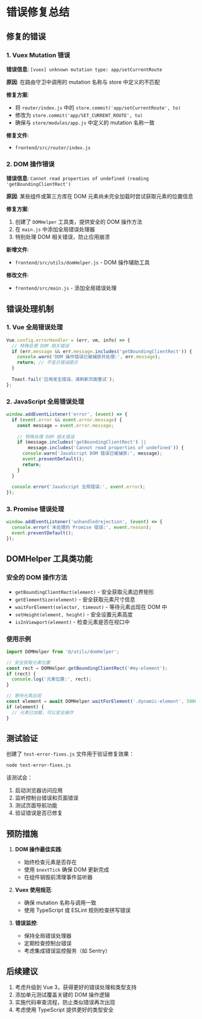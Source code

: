 # 错误修复总结

## 修复的错误

### 1. Vuex Mutation 错误
**错误信息**: `[vuex] unknown mutation type: app/setCurrentRoute`

**原因**: 在路由守卫中调用的 mutation 名称与 store 中定义的不匹配

**修复方案**:
- 将 `router/index.js` 中的 `store.commit('app/setCurrentRoute', to)` 
- 修改为 `store.commit('app/SET_CURRENT_ROUTE', to)`
- 确保与 `store/modules/app.js` 中定义的 mutation 名称一致

**修复文件**:
- `frontend/src/router/index.js`

### 2. DOM 操作错误
**错误信息**: `Cannot read properties of undefined (reading 'getBoundingClientRect')`

**原因**: 某些组件或第三方库在 DOM 元素尚未完全加载时尝试获取元素的位置信息

**修复方案**:
1. 创建了 `DOMHelper` 工具类，提供安全的 DOM 操作方法
2. 在 `main.js` 中添加全局错误处理器
3. 特别处理 DOM 相关错误，防止应用崩溃

**新增文件**:
- `frontend/src/utils/domHelper.js` - DOM 操作辅助工具

**修改文件**:
- `frontend/src/main.js` - 添加全局错误处理

## 错误处理机制

### 1. Vue 全局错误处理
```javascript
Vue.config.errorHandler = (err, vm, info) => {
  // 特殊处理 DOM 相关错误
  if (err.message && err.message.includes('getBoundingClientRect')) {
    console.warn('DOM 操作错误已被捕获并处理:', err.message);
    return; // 不显示错误提示
  }
  
  Toast.fail('应用发生错误，请刷新页面重试');
};
```

### 2. JavaScript 全局错误处理
```javascript
window.addEventListener('error', (event) => {
  if (event.error && event.error.message) {
    const message = event.error.message;
    
    // 特殊处理 DOM 相关错误
    if (message.includes('getBoundingClientRect') || 
        message.includes('Cannot read properties of undefined')) {
      console.warn('JavaScript DOM 错误已被捕获:', message);
      event.preventDefault();
      return;
    }
  }
  
  console.error('JavaScript 全局错误:', event.error);
});
```

### 3. Promise 错误处理
```javascript
window.addEventListener('unhandledrejection', (event) => {
  console.error('未处理的 Promise 错误:', event.reason);
  event.preventDefault();
});
```

## DOMHelper 工具类功能

### 安全的 DOM 操作方法
- `getBoundingClientRect(element)` - 安全获取元素边界矩形
- `getElementSize(element)` - 安全获取元素尺寸信息
- `waitForElement(selector, timeout)` - 等待元素出现在 DOM 中
- `setHeight(element, height)` - 安全设置元素高度
- `isInViewport(element)` - 检查元素是否在视口中

### 使用示例
```javascript
import DOMHelper from '@/utils/domHelper';

// 安全获取元素位置
const rect = DOMHelper.getBoundingClientRect('#my-element');
if (rect) {
  console.log('元素位置:', rect);
}

// 等待元素出现
const element = await DOMHelper.waitForElement('.dynamic-element', 5000);
if (element) {
  // 元素已加载，可以安全操作
}
```

## 测试验证

创建了 `test-error-fixes.js` 文件用于验证修复效果：

```bash
node test-error-fixes.js
```

该测试会：
1. 启动浏览器访问应用
2. 监听控制台错误和页面错误
3. 测试页面导航功能
4. 验证错误是否已修复

## 预防措施

1. **DOM 操作最佳实践**:
   - 始终检查元素是否存在
   - 使用 `$nextTick` 确保 DOM 更新完成
   - 在组件销毁前清理事件监听器

2. **Vuex 使用规范**:
   - 确保 mutation 名称与调用一致
   - 使用 TypeScript 或 ESLint 规则检查拼写错误

3. **错误监控**:
   - 保持全局错误处理器
   - 定期检查控制台错误
   - 考虑集成错误监控服务（如 Sentry）

## 后续建议

1. 考虑升级到 Vue 3，获得更好的错误处理和类型支持
2. 添加单元测试覆盖关键的 DOM 操作逻辑
3. 实施代码审查流程，防止类似错误再次出现
4. 考虑使用 TypeScript 提供更好的类型安全